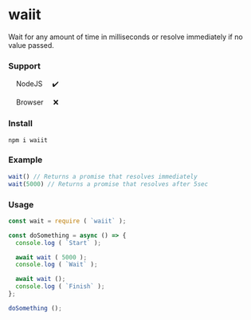 # waiit
Wait for any amount of time in milliseconds or resolve immediately if no value passed.

### Support
&nbsp; &nbsp; NodeJS &nbsp; &nbsp; :heavy_check_mark:

&nbsp; &nbsp; Browser &nbsp; &nbsp; :x:

### Install
```console
npm i waiit
```

### Example
```js
wait() // Returns a promise that resolves immediately
wait(5000) // Returns a promise that resolves after 5sec
```

### Usage
```js
const wait = require ( `waiit` );

const doSomething = async () => {
  console.log ( `Start` );

  await wait ( 5000 );
  console.log ( `Wait` );

  await wait ();
  console.log ( `Finish` );
};

doSomething ();
```